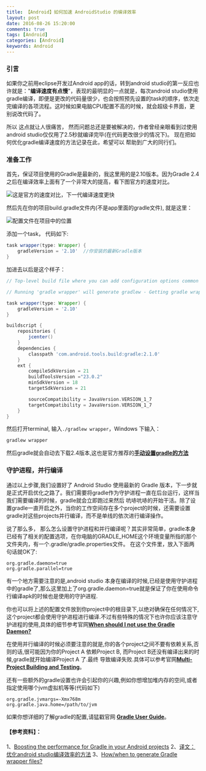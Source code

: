 ```yaml
---
title: 【Android】如何加速 AndroidStudio 的编译效率
layout: post
date: 2016-08-26 15:20:00
comments: true
tags: [Android]
categories: [Android]
keywords: Android
---
```


### **引言**

如果你之前用eclipse开发过Android app的话，转到android studio的第一反应也许就是："**编译速度有点慢**"，表现的最明显的一点就是，每次android studio使用gradle编译，即便是更改的代码量很少，也会按照预先设置的task的顺序，依次走完编译的各项流程。这时候如果电脑CPU配置不高的时候，就会超级卡界面，更别说改代码了。

所以 这点就让人很痛苦， 然而问题总还是要被解决的，作者曾经亲眼看到过使用android studio仅仅用了2.5秒就编译完毕(在代码更改很少的情况下)。 现在把如何优化gradle编译速度的方法记录在此，希望可以 帮助到广大的同行们。


### **准备工作**

首先，保证项目使用的Gradle是最新的，我这里用的是2.10版本。因为Gradle 2.4之后在编译效率上面有了一个非常大的提高，看下图官方的速度对比。

![这是官方的速度对比，下一代编译速度更快](http://img.blog.csdn.net/20160826151929475)

<!--more-->


然后先在你的项目build.gradle文件内(不是app里面的gradle文件), 就是这里：

![配置文件在项目中的位置](http://img.blog.csdn.net/20160826151521755)

添加一个task， 代码如下:

```gradle
task wrapper(type: Wrapper) {
    gradleVersion = '2.10'  //你安装的最新Gradle版本
}
```

加进去以后是这个样子：


```gradle
// Top-level build file where you can add configuration options common to all sub-projects/modules.

// Running 'gradle wrapper' will generate gradlew - Getting gradle wrapper working and using it will save you a lot of pain.

task wrapper(type: Wrapper) {
    gradleVersion = '2.10'
}

buildscript {
    repositories {
        jcenter()
    }
    dependencies {
        classpath 'com.android.tools.build:gradle:2.1.0'
    }
    ext {
        compileSdkVersion = 21
        buildToolsVersion ="23.0.2"
        minSdkVersion = 18
        targetSdkVersion = 21

        sourceCompatibility = JavaVersion.VERSION_1_7
        targetCompatibility = JavaVersion.VERSION_1_7
    }
}
```


然后打开terminal, 输入`./gradlew wrapper`，Windows 下输入：

```bash
gradlew wrapper
```
然后gradle就会自动去下载2.4版本,这也是官方推荐的[**手动设置gradle的方法**](http://gradle.org/docs/current/userguide/gradle_wrapper.html)



### **守护进程，并行编译**

通过以上步骤,我们设置好了 Android Studio 使用最新的 Gradle 版本，下一步就是正式开启优化之路了。我们需要将gradle作为守护进程一直在后台运行，这样当我们需要编译的时候，gradle就会立即跑过来然后 吭哧吭哧的开始干活。除了设置gradle一直开启之外，当你的工作空间存在多个project的时候，还需要设置gradle对这些projects并行编译，而不是单线的依次进行编译操作。

说了那么多， 那么怎么设置守护进程和并行编译呢？其实非常简单，gradle本身已经有了相关的配置选项，在你电脑的GRADLE_HOME这个环境变量所指的那个文件夹内，有一个.gradle/gradle.properties文件。 在这个文件里，放入下面两句话就OK了:

```
org.gradle.daemon=true
org.gradle.parallel=true
```
有一个地方需要注意的是,android studio 本身在编译的时候,已经是使用守护进程中的gradle了,那么这里加上了org.gradle.daemon=true就是保证了你在使用命令行编译apk的时候也是使用的守护进程.

你也可以将上述的配置文件放到你project中的根目录下,以绝对确保在任何情况下,这个project都会使用守护进程进行编译.不过有些特殊的情况下也许你应该注意守护进程的使用,具体的细节参考官网[**When should I not use the Gradle Daemon?**](http://gradle.org/docs/current/userguide/gradle_daemon.html#when_should_i_not_use_the_gradle_daemon)

在使用并行编译的时候必须要注意的就是,你的各个project之间不要有依赖关系,否则的话,很可能因为你的Project A 依赖Project B, 而Project B还没有编译出来的时候,gradle就开始编译Project A 了.最终 导致编译失败.具体可以参考官网[**Multi-Project Building and Testing**](http://gradle.org/docs/current/userguide/multi_project_builds.html#sec:decoupled_projects)。

还有一些额外的gradle设置也许会引起你的兴趣,例如你想增加堆内存的空间,或者指定使用哪个jvm虚拟机等等(代码如下)

```
org.gradle.jvmargs=-Xmx768m
org.gradle.java.home=/path/to/jvm
```

如果你想详细的了解gradle的配置,请猛戳官网 [**Gradle User Guide**](http://gradle.org/docs/current/userguide/userguide_single.html#sec:gradle_configuration_properties)。




#### 【参考资料】：
1、[Boosting the performance for Gradle in your Android projects](https://medium.com/@erikhellman/boosting-the-performance-for-gradle-in-your-android-projects-6d5f9e4580b6#.xkvoyii8g)
2、[译文：优化android studio编译效率的方法](http://www.devtf.cn/?p=585)
3、[How/when to generate Gradle wrapper files?](http://stackoverflow.com/questions/25769536/how-when-to-generate-gradle-wrapper-files)